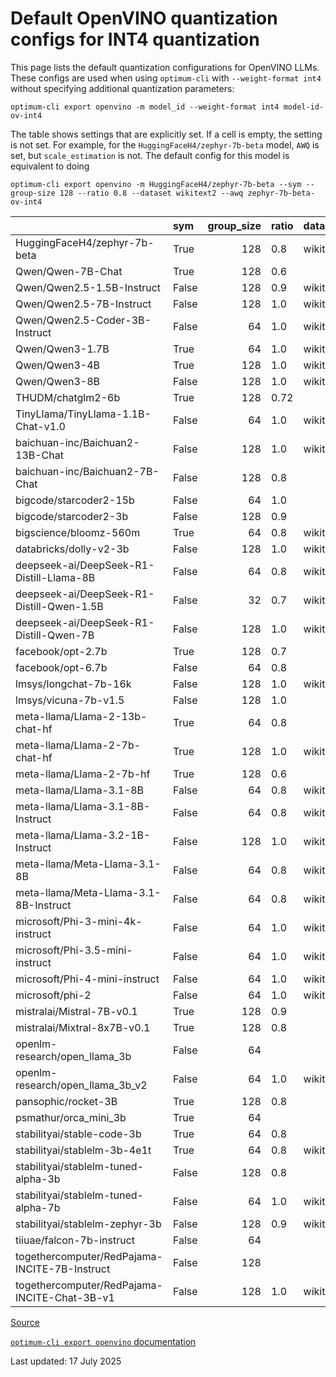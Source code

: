 # Default OpenVINO quantization configs for INT4 quantization

This page lists the default quantization configurations for OpenVINO LLMs. These configs are used when using `optimum-cli` with `--weight-format int4` without
specifying additional quantization parameters:

```
optimum-cli export openvino -m model_id --weight-format int4 model-id-ov-int4
```
The table shows settings that are explicitly set. If a cell is empty, the setting is not set. For example, for the `HuggingFaceH4/zephyr-7b-beta` model,
`AWQ` is set, but `scale_estimation` is not. The default config for this model is equivalent to doing

```
optimum-cli export openvino -m HuggingFaceH4/zephyr-7b-beta --sym --group-size 128 --ratio 0.8 --dataset wikitext2 --awq zephyr-7b-beta-ov-int4
```

|                                               | sym   |   group_size | ratio   | dataset   | quant_method   | scale_estimation   | all_layers   |
|:----------------------------------------------|:------|-------------:|:--------|:----------|:---------------|:-------------------|:-------------|
| HuggingFaceH4/zephyr-7b-beta                  | True  |          128 | 0.8     | wikitext2 | AWQ            |                    |              |
| Qwen/Qwen-7B-Chat                             | True  |          128 | 0.6     |           |                |                    |              |
| Qwen/Qwen2.5-1.5B-Instruct                    | False |          128 | 0.9     | wikitext2 | AWQ            | True               |              |
| Qwen/Qwen2.5-7B-Instruct                      | False |          128 | 1.0     | wikitext2 | AWQ            | True               |              |
| Qwen/Qwen2.5-Coder-3B-Instruct                | False |           64 | 1.0     | wikitext2 |                | True               |              |
| Qwen/Qwen3-1.7B                               | True  |           64 | 1.0     | wikitext2 | AWQ            | True               |              |
| Qwen/Qwen3-4B                                 | True  |          128 | 1.0     | wikitext2 | AWQ            | True               |              |
| Qwen/Qwen3-8B                                 | False |          128 | 1.0     | wikitext2 |                | True               |              |
| THUDM/chatglm2-6b                             | True  |          128 | 0.72    |           |                |                    |              |
| TinyLlama/TinyLlama-1.1B-Chat-v1.0            | False |           64 | 1.0     | wikitext2 | AWQ            | True               |              |
| baichuan-inc/Baichuan2-13B-Chat               | False |          128 | 1.0     | wikitext2 | AWQ            | True               |              |
| baichuan-inc/Baichuan2-7B-Chat                | False |          128 | 0.8     |           |                |                    |              |
| bigcode/starcoder2-15b                        | False |           64 | 1.0     |           |                |                    |              |
| bigcode/starcoder2-3b                         | False |          128 | 0.9     |           |                |                    |              |
| bigscience/bloomz-560m                        | True  |           64 | 0.8     | wikitext2 | AWQ            |                    |              |
| databricks/dolly-v2-3b                        | False |          128 | 1.0     | wikitext2 |                | True               |              |
| deepseek-ai/DeepSeek-R1-Distill-Llama-8B      | False |           64 | 0.8     | wikitext2 | AWQ            |                    |              |
| deepseek-ai/DeepSeek-R1-Distill-Qwen-1.5B     | False |           32 | 0.7     | wikitext2 | AWQ            | True               |              |
| deepseek-ai/DeepSeek-R1-Distill-Qwen-7B       | False |          128 | 1.0     | wikitext2 | AWQ            | True               |              |
| facebook/opt-2.7b                             | True  |          128 | 0.7     |           |                |                    |              |
| facebook/opt-6.7b                             | False |           64 | 0.8     |           |                |                    |              |
| lmsys/longchat-7b-16k                         | False |          128 | 1.0     | wikitext2 | AWQ            | True               |              |
| lmsys/vicuna-7b-v1.5                          | False |          128 | 1.0     |           |                |                    |              |
| meta-llama/Llama-2-13b-chat-hf                | True  |           64 | 0.8     |           |                |                    |              |
| meta-llama/Llama-2-7b-chat-hf                 | True  |          128 | 1.0     | wikitext2 | AWQ            | True               |              |
| meta-llama/Llama-2-7b-hf                      | True  |          128 | 0.6     |           |                |                    |              |
| meta-llama/Llama-3.1-8B                       | False |           64 | 0.8     | wikitext2 |                | True               |              |
| meta-llama/Llama-3.1-8B-Instruct              | False |           64 | 0.8     | wikitext2 |                | True               |              |
| meta-llama/Llama-3.2-1B-Instruct              | False |          128 | 1.0     | wikitext2 | AWQ            | True               |              |
| meta-llama/Meta-Llama-3.1-8B                  | False |           64 | 0.8     | wikitext2 |                | True               |              |
| meta-llama/Meta-Llama-3.1-8B-Instruct         | False |           64 | 0.8     | wikitext2 |                | True               |              |
| microsoft/Phi-3-mini-4k-instruct              | False |           64 | 1.0     | wikitext2 |                | True               |              |
| microsoft/Phi-3.5-mini-instruct               | False |           64 | 1.0     | wikitext2 | AWQ            | True               |              |
| microsoft/Phi-4-mini-instruct                 | False |           64 | 1.0     | wikitext2 | AWQ            | True               |              |
| microsoft/phi-2                               | False |           64 | 1.0     | wikitext2 | AWQ            | True               |              |
| mistralai/Mistral-7B-v0.1                     | True  |          128 | 0.9     |           |                |                    |              |
| mistralai/Mixtral-8x7B-v0.1                   | True  |          128 | 0.8     |           |                |                    |              |
| openlm-research/open_llama_3b                 | False |           64 |         |           |                |                    | True         |
| openlm-research/open_llama_3b_v2              | False |           64 | 1.0     | wikitext2 | AWQ            |                    |              |
| pansophic/rocket-3B                           | True  |          128 | 0.8     |           |                |                    |              |
| psmathur/orca_mini_3b                         | True  |           64 |         |           |                |                    | True         |
| stabilityai/stable-code-3b                    | True  |           64 | 0.8     |           |                |                    |              |
| stabilityai/stablelm-3b-4e1t                  | True  |           64 | 0.8     | wikitext2 | AWQ            |                    |              |
| stabilityai/stablelm-tuned-alpha-3b           | False |          128 | 0.8     |           |                |                    |              |
| stabilityai/stablelm-tuned-alpha-7b           | False |           64 | 1.0     | wikitext2 |                | True               |              |
| stabilityai/stablelm-zephyr-3b                | False |          128 | 0.9     | wikitext2 |                | True               |              |
| tiiuae/falcon-7b-instruct                     | False |           64 |         |           |                |                    |              |
| togethercomputer/RedPajama-INCITE-7B-Instruct | False |          128 |         |           |                |                    |              |
| togethercomputer/RedPajama-INCITE-Chat-3B-v1  | False |          128 | 1.0     | wikitext2 |                | True               |              |

[Source](https://github.com/huggingface/optimum-intel/blob/main/optimum/intel/openvino/configuration.py#L54)

[`optimum-cli export openvino` documentation](https://huggingface.co/docs/optimum/main/en/intel/openvino/export)

Last updated: 17 July 2025
